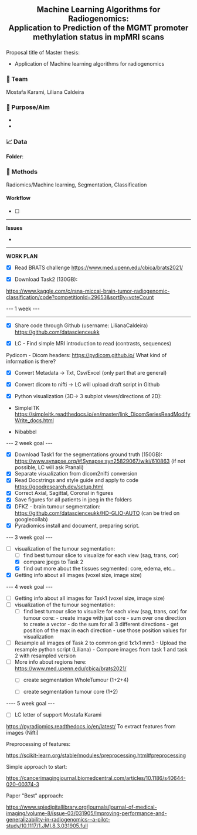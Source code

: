 ## <center><p align = "center"> Machine Learning Algorithms for Radiogenomics: <br />  Application to Prediction of the MGMT promoter methylation status in mpMRI scans </p> </center>

Proposal title of Master thesis:
- Application of Machine learning algorithms for radiogenomics


### :busts_in_silhouette: Team

Mostafa Karami, Liliana Caldeira

### :rocket: Purpose/Aim
* 
*

### :chart_with_upwards_trend: Data

**Folder**: 

### :wrench: Methods
Radiomics/Machine learning, Segmentation, Classification

#### Workflow
- [ ] 

----

**Issues**

* 


----
**WORK PLAN**

- [x] Read BRATS challenge https://www.med.upenn.edu/cbica/brats2021/

- [x] Download Task2 (130GB):

https://www.kaggle.com/c/rsna-miccai-brain-tumor-radiogenomic-classification/code?competitionId=29653&sortBy=voteCount


--- 1 week ---

----


- [x] Share code through Github (username: LilianaCaldeira)
https://github.com/datascienceukk

- [x] LC - Find simple MRI introduction to read (contrasts, sequences)

Pydicom - Dicom headers:
https://pydicom.github.io/
What kind of information is there?

- [x] Convert Metadata -> Txt, Csv/Excel (only part that are general)

- [x] Convert dicom to nifti -> LC will upload draft script in Github


- [x] Python visualization (3D-> 
3 subplot views/directions of 2D):

- SimpleITK
https://simpleitk.readthedocs.io/en/master/link_DicomSeriesReadModifyWrite_docs.html

- Nibabbel

--- 2 week goal ---

- [x] Download Task1 for the segmentations ground truth (150GB):
https://www.synapse.org/#!Synapse:syn25829067/wiki/610863
(if not possible, LC will ask Pranali)
- [x] Separate visualization from dicom2nifti conversion
- [x] Read Docstrings and style guide and apply to code https://goodresearch.dev/setup.html
- [x] Correct Axial, Sagittal, Coronal in figures
- [x] Save figures for all patients in jpeg in the folders
- [x]  DFKZ - brain tumour segmentation:  
https://github.com/datascienceukk/HD-GLIO-AUTO (can be tried on googlecollab)
- [x] Pyradiomics install and document, preparing script.

--- 3 week goal ---

- [ ] visualization of the tumour segmentation:
    - [ ] find best tumour slice to visualize for each view (sag, trans, cor) 
    - [x] compare jpegs to Task 2
    - [x] find out more about the tissues segmented: core, edema, etc...
- [X] Getting info about all images (voxel size, image size)

--- 4 week goal ---

- [ ] Getting info about all images for Task1 (voxel size, image size)
- [ ] visualization of the tumour segmentation:
    - [ ] find best tumour slice to visualize for each view (sag, trans, cor) for tumour core:
            - create image with just core
            - sum over one direction to create a vector
            - do the sum for all 3 different directions
            - get position of the max in each direction
            - use those position values for visualization 
- [ ] Resample all images of Task 2 to common grid 1x1x1 mm3
        - Upload the resample python script (Liliana) 
        - Compare images from task 1 and task 2 with resampled version
- [ ] More info about regions here:
    https://www.med.upenn.edu/cbica/brats2021/
    - [ ] create segmentation WholeTumour (1+2+4)
    - [ ] create segmentation tumour core (1+2)


---- 5 week goal --- 

- [ ] LC letter of support Mostafa Karami


https://pyradiomics.readthedocs.io/en/latest/
To extract features from images (Nifti)


Preprocessing of features:

https://scikit-learn.org/stable/modules/preprocessing.html#preprocessing

Simple approach to start:

https://cancerimagingjournal.biomedcentral.com/articles/10.1186/s40644-020-00374-3

Paper "Best" approach: 

https://www.spiedigitallibrary.org/journals/journal-of-medical-imaging/volume-8/issue-03/031905/Improving-performance-and-generalizability-in-radiogenomics--a-pilot-study/10.1117/1.JMI.8.3.031905.full
 


